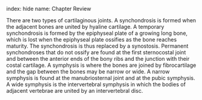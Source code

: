 index: hide
name: Chapter Review

There are two types of cartilaginous joints. A synchondrosis is formed when the adjacent bones are united by hyaline cartilage. A temporary synchondrosis is formed by the epiphyseal plate of a growing long bone, which is lost when the epiphyseal plate ossifies as the bone reaches maturity. The synchondrosis is thus replaced by a synostosis. Permanent synchondroses that do not ossify are found at the first sternocostal joint and between the anterior ends of the bony ribs and the junction with their costal cartilage. A symphysis is where the bones are joined by fibrocartilage and the gap between the bones may be narrow or wide. A narrow symphysis is found at the manubriosternal joint and at the pubic symphysis. A wide symphysis is the intervertebral symphysis in which the bodies of adjacent vertebrae are united by an intervertebral disc.
